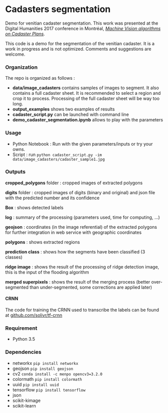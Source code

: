 # Cadasters segmentation
Demo for venitian cadaster segmentation. This work was presented at the Digital Humanities 2017 conference in Montréal, [_Machine Vision algorithms on Cadaster Plans_](https://infoscience.epfl.ch/record/254960/files/final_abstract.pdf).

This code is a demo for the segmentation of the venitian cadaster. It is a work in progress and is not optimized. Comments and suggestions are welcome.

### Organization
The repo is organized as follows :
* __data/image_cadasters__ contains samples of images to segment. It also contains a full cadaster sheet. It is recommended to select a region and crop it to process. Processing of the full cadaster sheet will be way too long.
* __output_examples__ shows two examples of results
* __cadaster_script.py__ can be launched with command line
* __demo_cadaster_segmentation.ipynb__ allows to play with the parameters

### Usage
* Python Notebook : Run with the given parameters/inputs or try your owns.
* Script : run `python cadaster_script.py -im data/image_cadasters/cadaster_sample1.jpg`

### Outputs
__cropped_polygons__ folder : cropped images of extracted polygons

__digits__ folder : cropped images of digits (binary and original) and json file with the predicted number and its confidence

__Box__ : shows detected labels

__log__ : summary of the processing (parameters used, time for computing, ...)

__geojson__ : coordinates (in the image referential) of the extracted polygons for further integration in web service with geographic coordinates

__polygons__ : shows extracted regions

__prediction class__ : shows how the segments have been classified (3 classes)

__ridge image__ : shows the result of the processing of ridge detection image, this is the input of the flooding algorithm

__merged superpixels__ : shows the result of the merging process (better over-segmented than under-segmented, some corrections are applied later)

#### CRNN
The code for training the CRNN used to transcribe the labels can be found at [github.com/solivr/tf-crnn](https://github.com/solivr/tf-crnn)

### Requirement
* Python 3.5

### Dependencies
* networkx `pip install networkx`
* geojson `pip install geojson`
* cv2 `conda install -c menpo opencv3=3.2.0`
* colormath `pip install colormath`
* uuid `pip install uuid`
* tensorflow `pip install tensorflow`
* json
* scikit-kimage
* scikit-learn

